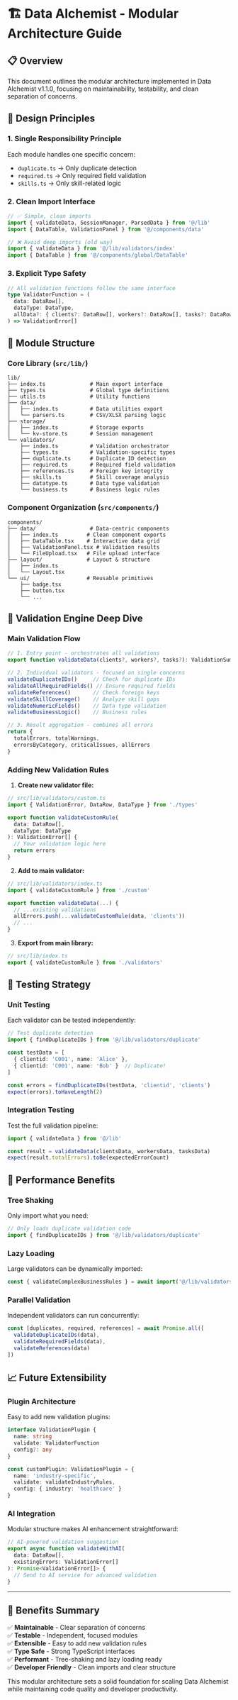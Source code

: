 # 🏗️ Data Alchemist - Modular Architecture Guide

## 📋 Overview

This document outlines the modular architecture implemented in Data Alchemist v1.1.0, focusing on maintainability, testability, and clean separation of concerns.

## 🎯 Design Principles

### 1. **Single Responsibility Principle**
Each module handles one specific concern:
- `duplicate.ts` → Only duplicate detection
- `required.ts` → Only required field validation
- `skills.ts` → Only skill-related logic

### 2. **Clean Import Interface**
```typescript
// ✅ Simple, clean imports
import { validateData, SessionManager, ParsedData } from '@/lib'
import { DataTable, ValidationPanel } from '@/components/data'

// ❌ Avoid deep imports (old way)
import { validateData } from '@/lib/validators/index'
import { DataTable } from '@/components/global/DataTable'
```

### 3. **Explicit Type Safety**
```typescript
// All validation functions follow the same interface
type ValidatorFunction = (
  data: DataRow[],
  dataType: DataType,
  allData?: { clients?: DataRow[], workers?: DataRow[], tasks?: DataRow[] }
) => ValidationError[]
```

## 📁 Module Structure

### **Core Library (`src/lib/`)**

```
lib/
├── index.ts              # Main export interface
├── types.ts              # Global type definitions
├── utils.ts              # Utility functions
├── data/
│   ├── index.ts          # Data utilities export
│   └── parsers.ts        # CSV/XLSX parsing logic
├── storage/
│   ├── index.ts          # Storage exports
│   └── kv-store.ts       # Session management
└── validators/
    ├── index.ts          # Validation orchestrator
    ├── types.ts          # Validation-specific types
    ├── duplicate.ts      # Duplicate ID detection
    ├── required.ts       # Required field validation
    ├── references.ts     # Foreign key integrity
    ├── skills.ts         # Skill coverage analysis
    ├── datatype.ts       # Data type validation
    └── business.ts       # Business logic rules
```

### **Component Organization (`src/components/`)**

```
components/
├── data/                 # Data-centric components
│   ├── index.ts         # Clean component exports
│   ├── DataTable.tsx    # Interactive data grid
│   ├── ValidationPanel.tsx # Validation results
│   └── FileUpload.tsx   # File upload interface
├── layout/              # Layout & structure
│   ├── index.ts
│   └── Layout.tsx
└── ui/                  # Reusable primitives
    ├── badge.tsx
    ├── button.tsx
    └── ...
```

## 🔧 Validation Engine Deep Dive

### **Main Validation Flow**

```typescript
// 1. Entry point - orchestrates all validations
export function validateData(clients?, workers?, tasks?): ValidationSummary

// 2. Individual validators - focused on single concerns  
validateDuplicateIDs()     // Check for duplicate IDs
validateAllRequiredFields() // Ensure required fields
validateReferences()       // Check foreign keys
validateSkillCoverage()    // Analyze skill gaps
validateNumericFields()    // Data type validation
validateBusinessLogic()    // Business rules

// 3. Result aggregation - combines all errors
return {
  totalErrors, totalWarnings,
  errorsByCategory, criticalIssues, allErrors
}
```

### **Adding New Validation Rules**

1. **Create new validator file:**
```typescript
// src/lib/validators/custom.ts
import { ValidationError, DataRow, DataType } from './types'

export function validateCustomRule(
  data: DataRow[],
  dataType: DataType
): ValidationError[] {
  // Your validation logic here
  return errors
}
```

2. **Add to main validator:**
```typescript
// src/lib/validators/index.ts
import { validateCustomRule } from './custom'

export function validateData(...) {
  // ...existing validations
  allErrors.push(...validateCustomRule(data, 'clients'))
  // ...
}
```

3. **Export from main library:**
```typescript
// src/lib/index.ts
export { validateCustomRule } from './validators'
```

## 🧪 Testing Strategy

### **Unit Testing**
Each validator can be tested independently:

```typescript
// Test duplicate detection
import { findDuplicateIDs } from '@/lib/validators/duplicate'

const testData = [
  { clientid: 'C001', name: 'Alice' },
  { clientid: 'C001', name: 'Bob' }  // Duplicate!
]

const errors = findDuplicateIDs(testData, 'clientid', 'clients')
expect(errors).toHaveLength(2)
```

### **Integration Testing**
Test the full validation pipeline:

```typescript
import { validateData } from '@/lib'

const result = validateData(clientsData, workersData, tasksData)
expect(result.totalErrors).toBe(expectedErrorCount)
```

## 🚀 Performance Benefits

### **Tree Shaking**
Only import what you need:
```typescript
// Only loads duplicate validation code
import { findDuplicateIDs } from '@/lib/validators/duplicate'
```

### **Lazy Loading**
Large validators can be dynamically imported:
```typescript
const { validateComplexBusinessRules } = await import('@/lib/validators/business')
```

### **Parallel Validation**
Independent validators can run concurrently:
```typescript
const [duplicates, required, references] = await Promise.all([
  validateDuplicateIDs(data),
  validateRequiredFields(data),
  validateReferences(data)
])
```

## 📈 Future Extensibility

### **Plugin Architecture**
Easy to add new validation plugins:

```typescript
interface ValidationPlugin {
  name: string
  validate: ValidatorFunction
  config?: any
}

const customPlugin: ValidationPlugin = {
  name: 'industry-specific',
  validate: validateIndustryRules,
  config: { industry: 'healthcare' }
}
```

### **AI Integration**
Modular structure makes AI enhancement straightforward:

```typescript
// AI-powered validation suggestion
export async function validateWithAI(
  data: DataRow[], 
  existingErrors: ValidationError[]
): Promise<ValidationError[]> {
  // Send to AI service for advanced validation
}
```

---

## 🎉 Benefits Summary

✅ **Maintainable** - Clear separation of concerns  
✅ **Testable** - Independent, focused modules  
✅ **Extensible** - Easy to add new validation rules  
✅ **Type Safe** - Strong TypeScript interfaces  
✅ **Performant** - Tree-shaking and lazy loading ready  
✅ **Developer Friendly** - Clean imports and clear structure  

This modular architecture sets a solid foundation for scaling Data Alchemist while maintaining code quality and developer productivity.
